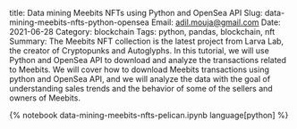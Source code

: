 title: Data mining Meebits NFTs using Python and OpenSea API
Slug: data-mining-meebits-nfts-python-opensea
Email: adil.mouja@gmail.com
Date: 2021-06-28
Category: blockchain
Tags: python, pandas, blockchain, nft
Summary: The Meebits NFT collection is the latest project from Larva Lab, the creator of Cryptopunks and Autoglyphs. In this tutorial, we will use Python and OpenSea API to download and analyze the transactions related to Meebits. We will cover how to download Meebits transactions using python and OpenSea API, and we will analyze the data with the goal of understanding sales trends and the behavior of some of the sellers and owners of Meebits.

{% notebook data-mining-meebits-nfts-pelican.ipynb language[python] %}